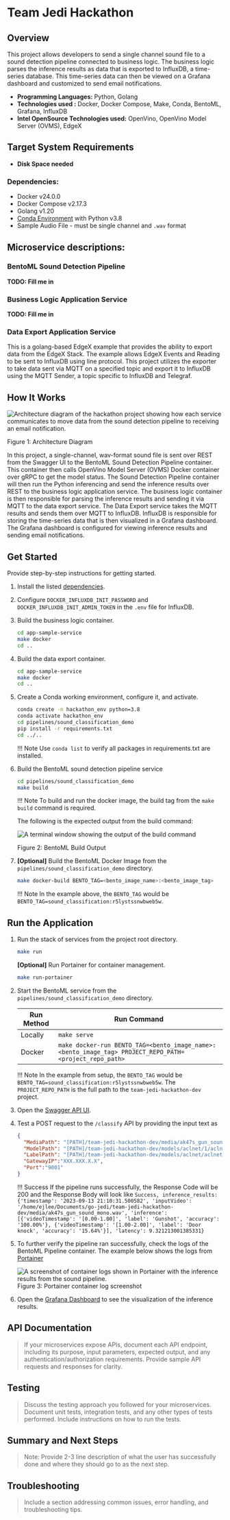 # Team Jedi Hackathon
## Overview
This project allows developers to send a single channel sound file to a sound detection pipeline connected to business logic. 
The business logic parses the inference results as data that is exported to InfluxDB, a time-series database.
This time-series data can then be viewed on a Grafana dashboard and customized to send email notifications.

-  **Programming Languages:** Python, Golang
-  **Technologies used :** Docker, Docker Compose, Make, Conda, BentoML, Grafana, InfluxDB 
-  **Intel OpenSource Technologies used:** OpenVino, OpenVino Model Server (OVMS), EdgeX

## Target System Requirements
-  **Disk Space needed**

### Dependencies:
- Docker v24.0.0
- Docker Compose v2.17.3
- Golang v1.20
- [Conda Environment](https://docs.conda.io/projects/miniconda/en/latest/miniconda-install.html) with Python v3.8
- Sample Audio File - must be single channel and `.wav` format

## Microservice descriptions:

### BentoML Sound Detection Pipeline

**TODO: Fill me in**

### Business Logic Application Service

**TODO: Fill me in**

### Data Export Application Service

This is a golang-based EdgeX example that provides the ability to export data from the EdgeX Stack.
The example allows EdgeX Events and Reading to be sent to InfluxDB using line protocol. 
This project utilizes the exporter to take data sent via MQTT on a specified topic and export it to InfluxDB using the MQTT Sender, a topic specific to InfluxDB and Telegraf. 

## How It Works

![Architecture diagram of the hackathon project showing how each service communicates to move data from the sound detection pipeline to receiving an email notification.](./images/Hackathon_TeamJediarch.jpg)

Figure 1: Architecture Diagram

In this project, a single-channel, wav-format sound file is sent over REST from the Swagger UI to the BentoML Sound Detection Pipeline container. 
This container then calls OpenVino Model Server (OVMS) Docker container over gRPC to get the model status. 
The Sound Detection Pipeline container will then run the Python inferencing and send the inference results over REST to the business logic application service.
The business logic container is then responsible for parsing the inference results and sending it via MQTT to the data export service.
The Data Export service takes the MQTT results and sends them over MQTT to InfluxDB. 
InfluxDB is responsible for storing the time-series data that is then visualized in a Grafana dashboard. 
The Grafana dashboard is configured for viewing inference results and sending email notifications.

## Get Started
Provide step-by-step instructions for getting started.

1. Install the listed [dependencies](#dependencies).
2. Configure `DOCKER_INFLUXDB_INIT_PASSWORD` and `DOCKER_INFLUXDB_INIT_ADMIN_TOKEN` in the `.env` file for InfluxDB.

2. Build the business logic container.
    ```bash
    cd app-sample-service
    make docker
    cd ..
    ```

2. Build the data export container. 
    ```bash
    cd app-sample-service
    make docker
    cd ..
    ```

3. Create a Conda working environment, configure it, and activate.
    ```bash
    conda create -n hackathon_env python=3.8
    conda activate hackathon_env
    cd pipelines/sound_classification_demo
    pip install -r requirements.txt
    cd ../..
    ```
   
    !!! Note
        Use `conda list` to verify all packages in requirements.txt are installed.

4. Build the BentoML sound detection pipeline service
    ```bash
    cd pipelines/sound_classification_demo
    make build
    ```

    !!! Note
        To build and run the docker image, the build tag from the `make build` command is required.
    
    The following is the expected output from the build command:

    ![A terminal window showing the output of the build command](./images/bentoml-build-output.png)

    Figure 2: BentoML Build Output

5. **[Optional]** Build the BentoML Docker Image from the `pipelines/sound_classification_demo` directory.
    ```bash
    make docker-build BENTO_TAG=<bento_image_name>:<bento_image_tag>
    ```
   
    !!! Note
        In the example above, the `BENTO_TAG` would be `BENTO_TAG=sound_classification:r5lystssnwbweb5w`.

## Run the Application

1. Run the stack of services from the project root directory.
    ```bash
    make run
    ```
    **[Optional]** Run Portainer for container management.   
    ```bash
    make run-portainer
    ```
2. Start the BentoML service from the `pipelines/sound_classification_demo` directory.

    | Run Method | Run Command |
    |------------|-------------|
    | Locally    | `make serve` |
    | Docker     | `make docker-run BENTO_TAG=<bento_image_name>:<bento_image_tag> PROJECT_REPO_PATH=<project_repo_path>`            |

    !!! Note
        In the example from setup, the `BENTO_TAG` would be `BENTO_TAG=sound_classification:r5lystssnwbweb5w`.
        The `PROJECT_REPO_PATH` is the full path to the `team-jedi-hackathon-dev` project.

2. Open the [Swagger API UI](http://0.0.0.0:3000/).
3. Test a POST request to the `/classify` API by providing the input text as
    ```json
    {
      "MediaPath": "[PATH]/team-jedi-hackathon-dev/media/ak47s_gun_sound_mono.wav",
      "ModelPath": "[PATH]/team-jedi-hackathon-dev/models/aclnet/1/aclnet_des_53.xml",
      "LabelPath": "[PATH]/team-jedi-hackathon-dev/models/aclnet/aclnet_53cl.txt", 
      "GatewayIP":"XXX.XXX.X.X", 
      "Port":"9001"
    }
    ```
   
    !!! Success
        If the pipeline runs successfully, the Response Code will be 200 and the Response Body will look like `Success, inference_results: {'timestamp': '2023-09-13 21:10:31.500582', 'inputVideo': '/home/ejlee/Documents/go-jedi/team-jedi-hackathon-dev/media/ak47s_gun_sound_mono.wav', 'inference': [{'videoTimestamp': '[0.00-1.00]', 'label': 'Gunshot', 'accuracy': '100.00%'}, {'videoTimestamp': '[1.00-2.00]', 'label': 'Door knock', 'accuracy': '15.64%'}], 'latency': 9.321213001385331}`
4. To further verify the pipeline ran successfully, check the logs of the BentoML Pipeline container. The example below shows the logs from [Portainer](http://0.0.0.0:9000)

   ![A screenshot of container logs shown in Portainer with the inference results from the sound pipeline.](./images/Portainer-bentoml-inference.png)
    Figure 3: Portainer container log screenshot

4. Open the [Grafana Dashboard](http://0.0.0.0:3001/grafana) to see the visualization of the inference results.

## API Documentation
> If your microservices expose APIs, document each API endpoint, including its purpose, input parameters, expected output, and any authentication/authorization requirements.
> Provide sample API requests and responses for clarity.

## Testing
> Discuss the testing approach you followed for your microservices.
> Document unit tests, integration tests, and any other types of tests performed.
> Include instructions on how to run the tests.

## Summary and Next Steps
>Note: Provide 2-3 line description of what the user has successfully done and
>where they should go to as the next step.

## Troubleshooting
>Include a section addressing common issues, error handling, and troubleshooting tips.
